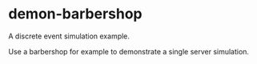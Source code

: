 # demon-barbershop
A discrete event simulation example.

Use a barbershop for example to demonstrate a single server simulation.



